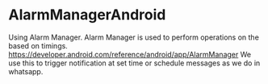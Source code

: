 # AlarmManagerAndroid
Using Alarm Manager.
Alarm Manager is used to perform operations on the based on timings. https://developer.android.com/reference/android/app/AlarmManager
We use this to trigger notification at set time or schedule messages as we do in whatsapp.

